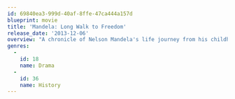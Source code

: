 ```yaml
---
id: 69840ea3-999d-40af-8ffe-47ca444a157d
blueprint: movie
title: 'Mandela: Long Walk to Freedom'
release_date: '2013-12-06'
overview: "A chronicle of Nelson Mandela's life journey from his childhood in a rural village through to his inauguration as the first democratically elected president of South Africa."
genres:
  -
    id: 18
    name: Drama
  -
    id: 36
    name: History
---
```


